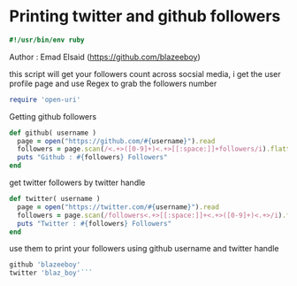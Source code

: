 # Printing twitter and github followers


```ruby
#!/usr/bin/env ruby
```
Author : Emad Elsaid (https://github.com/blazeeboy)

this script will get your followers count
across socsial media, i get the user profile
page and use Regex to grab the followers number
```ruby
require 'open-uri'

```
Getting github followers
```ruby
def github( username )
  page = open("https://github.com/#{username}").read
  followers = page.scan(/<.+>([0-9]+)<.+>[[:space:]]+followers/i).flatten.first
  puts "Github : #{followers} Followers"
end

```
get twitter followers by twitter handle
```ruby
def twitter( username )
  page = open("https://twitter.com/#{username}").read
  followers = page.scan(/followers<.+>[[:space:]]+<.+>([0-9]+)<.+>/i).flatten.first
  puts "Twitter : #{followers} Followers"
end

```
use them to print your followers
using github username and
twitter handle
```ruby
github 'blazeeboy'
twitter 'blaz_boy'```